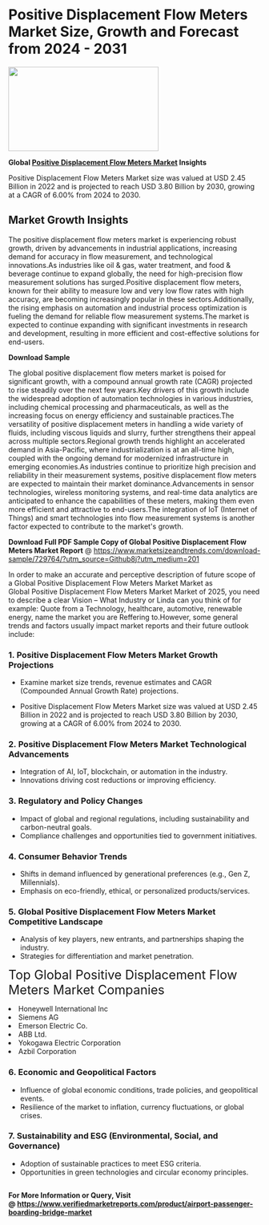 <H1>Positive Displacement Flow Meters Market Size, Growth and Forecast from 2024 - 2031</H1><img class="aligncenter size-medium wp-image-584254" src="https://thirdeyenews.in/wp-content/uploads/2024/09/Global-Market-Research-300x168.jpeg" alt="" width="300" height="168" /><p><strong>Global&nbsp;<a href="https://www.marketsizeandtrends.com/download-sample/729764/?utm_source=Github8j?utm_medium=201">Positive Displacement Flow Meters Market</a> Insights</strong></p><p>Positive Displacement Flow Meters Market size was valued at USD 2.45 Billion in 2022 and is projected to reach USD 3.80 Billion by 2030, growing at a CAGR of 6.00% from 2024 to 2030.</p><p><h2>Market Growth Insights</h2> <p>The positive displacement flow meters market is experiencing robust growth, driven by advancements in industrial applications, increasing demand for accuracy in flow measurement, and technological innovations.As industries like oil & gas, water treatment, and food & beverage continue to expand globally, the need for high-precision flow measurement solutions has surged.Positive displacement flow meters, known for their ability to measure low and very low flow rates with high accuracy, are becoming increasingly popular in these sectors.Additionally, the rising emphasis on automation and industrial process optimization is fueling the demand for reliable flow measurement systems.The market is expected to continue expanding with significant investments in research and development, resulting in more efficient and cost-effective solutions for end-users.</p> <p><strong>Download Sample</strong></p> <p>The global positive displacement flow meters market is poised for significant growth, with a compound annual growth rate (CAGR) projected to rise steadily over the next few years.Key drivers of this growth include the widespread adoption of automation technologies in various industries, including chemical processing and pharmaceuticals, as well as the increasing focus on energy efficiency and sustainable practices.The versatility of positive displacement meters in handling a wide variety of fluids, including viscous liquids and slurry, further strengthens their appeal across multiple sectors.Regional growth trends highlight an accelerated demand in Asia-Pacific, where industrialization is at an all-time high, coupled with the ongoing demand for modernized infrastructure in emerging economies.As industries continue to prioritize high precision and reliability in their measurement systems, positive displacement flow meters are expected to maintain their market dominance.Advancements in sensor technologies, wireless monitoring systems, and real-time data analytics are anticipated to enhance the capabilities of these meters, making them even more efficient and attractive to end-users.The integration of IoT (Internet of Things) and smart technologies into flow measurement systems is another factor expected to contribute to the market's growth.<p><span class=""><strong>Download Full PDF Sample Copy of Global Positive Displacement Flow Meters Market Report</strong> @ <a href="https://www.marketsizeandtrends.com/download-sample/729764/?utm_source=Github8j?utm_medium=201" target="_blank">https://www.marketsizeandtrends.com/download-sample/729764/?utm_source=Github8j?utm_medium=201</a></span></p><p>In order to make an accurate and perceptive description of future scope of a Global&nbsp;Positive Displacement Flow Meters Market Market as Global&nbsp;Positive Displacement Flow Meters Market Market of 2025, you need to describe a clear Vision &ndash; What Industry or Linda can you think of for example: Quote from a Technology, healthcare, automotive, renewable energy, name the market you are Reffering to.However, some general trends and factors usually impact market reports and their future outlook include:</p><h3>1.&nbsp;<strong>Positive Displacement Flow Meters Market Growth Projections</strong></h3><ul><li>Examine market size trends, revenue estimates and CAGR (Compounded Annual Growth Rate) projections.</li><li><p>Positive Displacement Flow Meters Market size was valued at USD 2.45 Billion in 2022 and is projected to reach USD 3.80 Billion by 2030, growing at a CAGR of 6.00% from 2024 to 2030.</p></li></ul><h3>2.&nbsp;<strong>Positive Displacement Flow Meters Market Technological Advancements</strong></h3><ul><li>Integration of AI, IoT, blockchain, or automation in the industry.</li><li>Innovations driving cost reductions or improving efficiency.</li></ul><h3>3.&nbsp;<strong>Regulatory and Policy Changes</strong></h3><ul><li>Impact of global and regional regulations, including sustainability and carbon-neutral goals.</li><li>Compliance challenges and opportunities tied to government initiatives.</li></ul><h3>4.&nbsp;<strong>Consumer Behavior Trends</strong></h3><ul><li>Shifts in demand influenced by generational preferences (e.g., Gen Z, Millennials).</li><li>Emphasis on eco-friendly, ethical, or personalized products/services.</li></ul><h3>5.&nbsp;<strong>Global Positive Displacement Flow Meters Market Competitive Landscape</strong></h3><ul><li>Analysis of key players, new entrants, and partnerships shaping the industry.</li><li>Strategies for differentiation and market penetration.</li></ul><p data-pm-slice="1 1 []"><span style="color: inherit; font-family: inherit; font-size: 25px;">Top Global Positive Displacement Flow Meters Market Companies</span></p><div class="" data-test-id=""><p><li>Honeywell International Inc</li><li> Siemens AG</li><li> Emerson Electric Co.</li><li> ABB Ltd.</li><li> Yokogawa Electric Corporation</li><li> Azbil Corporation</li></p></div><h3>6.&nbsp;<strong>Economic and Geopolitical Factors</strong></h3><ul><li>Influence of global economic conditions, trade policies, and geopolitical events.</li><li>Resilience of the market to inflation, currency fluctuations, or global crises.</li></ul><h3>7.&nbsp;<strong>Sustainability and ESG (Environmental, Social, and Governance)</strong></h3><ul><li>Adoption of sustainable practices to meet ESG criteria.</li><li>Opportunities in green technologies and circular economy principles.</li></ul><h2><strong style="font-size: 14px;">For More Information or Query, Visit @&nbsp;</strong><a style="background-color: #ffffff; font-size: 14px;" href="https://www.marketsizeandtrends.com/report/positive-displacement-flow-meters-market/" target="_blank">https://www.verifiedmarketreports.com/product/airport-passenger-boarding-bridge-market</a></h2>